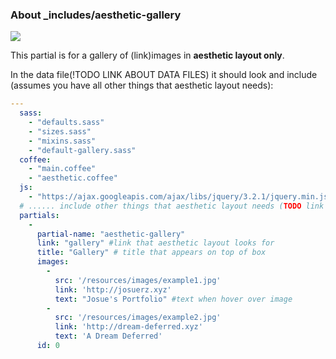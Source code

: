 ### About \_includes/aesthetic-gallery

<img src='https://github.com/josuerojasrojas/Modulos-Design/blob/master/docs/Partial-aesthetic-gallry?raw=true'>

This partial is for a gallery of (link)images in <strong>aesthetic layout only</strong>.

In the data file(!TODO LINK ABOUT DATA FILES) it should look and include (assumes you have all other things that aesthetic layout needs):

```YAML
---
  sass:
    - "defaults.sass"
    - "sizes.sass"
    - "mixins.sass"
    - "default-gallery.sass"
  coffee:
    - "main.coffee"
    - "aesthetic.coffee"
  js:
    - "https://ajax.googleapis.com/ajax/libs/jquery/3.2.1/jquery.min.js"
  # ...... include other things that aesthetic layout needs (TODO link aesthetic layout about)
  partials:
    -
      partial-name: "aesthetic-gallery"
      link: "gallery" #link that aesthetic layout looks for
      title: "Gallery" # title that appears on top of box
      images:
        -
          src: '/resources/images/example1.jpg'
          link: 'http://josuerz.xyz'
          text: "Josue's Portfolio" #text when hover over image
        -
          src: '/resources/images/example2.jpg'
          link: 'http://dream-deferred.xyz'
          text: 'A Dream Deferred'
      id: 0
```
